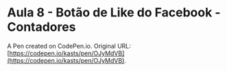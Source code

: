 # Aula 8 - Botão de Like do Facebook - Contadores

A Pen created on CodePen.io. Original URL: [https://codepen.io/kasts/pen/OJyMdVB](https://codepen.io/kasts/pen/OJyMdVB).


